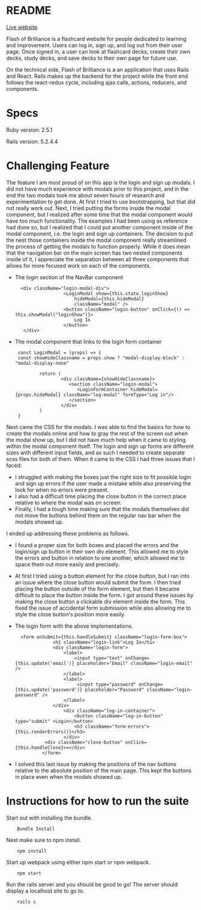 # README

[Live website](https://flash-of-brilliance.herokuapp.com/#/).

Flash of Brilliance is a flashcard website for people dedicated to learning and improvement. Users can log in, sign up, and log out from their user page. Once signed in, a user can look at flashcard decks, create their own decks, study decks, and save decks to their own page for future use.

On the technical side, Flash of Brilliance is a an application that uses Rails and React. Rails makes up the backend for the project while the front end follows the react-redux cycle, including ajax calls, actions, reducers, and components. 

Specs
=============

Ruby version: 2.5.1

Rails version: 5.2.4.4

Challenging Feature
=============

The feature I am most proud of on this app is the login and sign up modals. I did not have much experience with modals prior to this project, and in the end the two modals took me about seven hours of research and experimentation to get done. At first I tried to use bootstrapping, but that did not really work out. Next, I tried putting the forms inside the modal component, but I realized after some time that the modal component would have too much functionality. The examples I had been using as reference had done so, but I realized that I could put another component inside of the modal component, i.e. the login and sign up containers. The decision to put the nest those containers inside the modal component really streamlined the process of getting the modals to function properly. While it does mean that the navigation bar on the main screen has two nested components inside of it, I appreciate the separation between all three components that allows for more focused work on each of the components.

* The login section of the NavBar component

        <div className="login-modal-div">
                        <LoginModal show={this.state.loginShow}
                            hideModal={this.hideModal}
                            className="modal" />
                        <button className="login-button" onClick={() => this.showModal("loginShow")}>
                            Log In
                        </button>
         </div>
         
 * The modal component that links to the login form container
        
        const LoginModal = (props) => {
        const showHideClassname = props.show ? "modal-display-block" : "modal-display-none"
    
                return (
                        <div className={showHideClassname}>
                           <section className="login-modal">
                              <LoginFormContainer hideModal={props.hideModal} className="log-modal" formType="Log in"/>
                           </section>
                        </div>
                )
        }

Next came the CSS for the modals. I was able to find the basics for how to create the modals online and how to gray the rest of the screen out when the modal show up, but I did not have much help when it came to styling within the modal component itself. The login and sign up forms are different sizes with different input fields, and as such I needed to create separate scss files for both of them. When it came to the CSS I had three issues that I faced: 
* I struggled with making the boxes just the right size to fit possible login and sign up errors if the user made a mistake while also preserving the look for when no errors were present. 
* I also had a difficult time placing the close button in the correct place relative to where the modal was on screen. 
* Finally, I had a tough time making sure that the modals themselves did not move the buttons behind them on the regular nav bar when the modals showed up. 

I ended up addressing these problems as follows.

* I found a proper size for both boxes and placed the errors and the login/sign up button in their own div element. This allowed me to style the errors and button in relation to one another, which allowed me to space them out more easily and precisely.

* At first I tried using a button element for the close button, but I ran into an issue where the close button would submit the form. I then tried placing the button outside of the form element, but then it became difficult to place the button inside the form. I got around these issues by making the close button a clickable div element inside the form. This fixed the issue of accidental form submission while also allowing me to style the close button's position more easily.

* The login form with the above implementations.

        <form onSubmit={this.handleSubmit} className="login-form-box">
                    <h1 className="login-link">Log In</h1>
                    <div className="login-form">
                        <label>
                            <input type="text" onChange={this.update('email')} placeholder="Email" className="login-email" />
                        </label>
                        <label>
                             <input type="password" onChange={this.update('password')} placeholder="Password" className="login-password" />
                        </label>
                    </div>
                        <div className="log-in-container">
                            <button className="log-in-button" type="submit" >Login</button>
                            <h3 className="form-errors">{this.renderErrors()}</h3>
                        </div>
                 <div className="close-button" onClick={this.handleClose}>×</div>
                </form>

* I solved this last issue by making the positions of the nav buttons relative to the absolute position of the main page. This kept the buttons in place even when the modals showed up.

Instructions for how to run the suite
=============

Start out with installing the bundle.

        Bundle Install
 
Next make sure to npm install.

        npm install
        
Start up webpack using either npm start or npm webpack.

        npm start

Run the rails server and you should be good to go! The server should display a localhost site to go to.

        rails s
